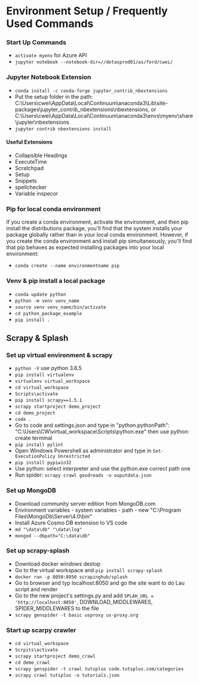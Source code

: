 # Environment Setup / Frequently Used Commands

### Start Up Commands
- `activate myenv` for Azure API
- `jupyter notebook --notebook-dir=//detasprod01/as/ford/cwei/`

### Jupyter Notebook Extension
- `conda install -c conda-forge jupyter_contrib_nbextensions`
- Put the setup folder in the path: C:\Users\cwei\AppData\Local\Continuum\anaconda3\Lib\site-packages\jupyter_contrib_nbextensions\nbextensions, or C:\Users\cwei\AppData\Local\Continuum\anaconda3\envs\myenv\share\jupyter\nbextensions
- `jupyter contrib nbextensions install`

#### Useful Extensions
- Collapsible Headings
- ExecuteTime
- Scratchpad
- Setup
- Snippets
- spellchecker
- Variable inspecor

### Pip for local conda environment
If you create a conda environment, activate the environment, and then pip install the distributions package, you'll find that the system installs your package globally rather than in your local conda environment. However, if you create the conda environment and install pip simultaneously, you'll find that pip behaves as expected installing packages into your local environment:
- `conda create --name environmentname pip`

### Venv & pip install a local package
- `conda update python`
- `python -m venv venv_name`
- `source venv venv_name/bin/activate`
- `cd python_package_example`
- `pip install .`


## Scrapy & Splash
### Set up virtual environment & scrapy
- `python -V` use python 3.6.5
- `pip install virtualenv`
- `virtualenv virtual_workspace`
- `cd virtual_workspace`
- `Scripts\activate`
- `pip install scrapy==1.5.1`
- `scrapy startproject demo_project`
- `cd demo_project`
- `code .`
- Go to code and settings.json and type in "python.pythonPath": "C:\\Users\\CW\\virtual_workspace\\Scripts\\python.exe" then use python: create terminal
- `pip install pylint`
- Open Windows Powershell as administrator and type in `Set-ExecutionPolicy Unrestricted`
- `pip install pypiwin32`
- Use python: select interpreter and use the python.exe correct path one
- Run spider: `scrapy crawl goodreads -o ouputdata.json`

### Set up MongoDB
- Download community server edition from MongoDB.com
- Environment variables - system variables - path - new "C:\Program Files\MongoDb\Server\4.0\bin"
- Install Azure Cosmo DB extension to VS code
- `md "\data\db" "\data\log"`
- `mongod --dbpath="C:\data\db"`

### Set up scrapy-splash
- Download docker windows destop
- Go to the virtual workspace and `pip install scrapy-splash`
- `docker run -p 8050:8050 scrapinghub/splash`
- Go to browser and typ localhost:8050 and go the site want to do Lau script and render
- Go to the new project's settings.py and add `SPLAH_URL = 'http://localhost:8050'`, DOWNLOAD_MIDDLEWARES, SPIDER_MIDDLEWARES to the file
- `scrapy genspider -t basic usproxy us-proxy.org`

### Start up scarpy crawler
- `cd virtual_workspace`
- `Scrpits\activate`
- `scrapy startproject demo_crawl`
- `cd demo_crawl`
- `scrapy genspider -t crawl tutsplus code.tutsplus.com/categories`
- `scrapy crawl tutsplus -o tutorials.json`

